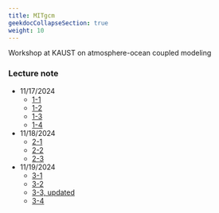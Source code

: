 ```yaml
---
title: MITgcm
geekdocCollapseSection: true
weight: 10
---
```


Workshop at KAUST on atmosphere-ocean coupled modeling

### Lecture note
- 11/17/2024
    - [1-1](/files/kaust2024/L1_1.pdf)
    - [1-2](/files/kaust2024/L1_2.pdf)
    - [1-3](/files/kaust2024/L1_3.pdf)
    - [1-4](/files/kaust2024/L1_4.pdf)
- 11/18/2024
    - [2-1](/files/kaust2024/L2_1.pdf)
    - [2-2](/files/kaust2024/L2_2.pdf)
    - [2-3](/files/kaust2024/L2_3.pdf)
- 11/19/2024
    - [3-1](/files/kaust2024/L3_1.pdf)
    - [3-2](/files/kaust2024/L3_2.pdf)
    - [3-3, updated](/files/kaust2024/L3_3.pdf)
    - [3-4](/files/kaust2024/L3_4.pdf)
